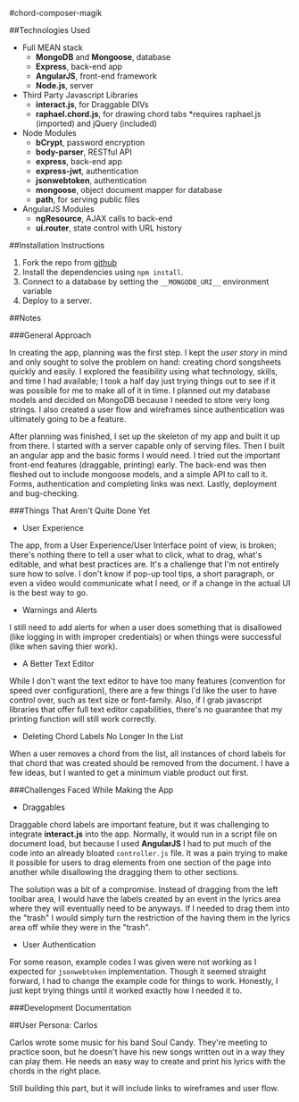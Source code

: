 #chord-composer-magik

##Technologies Used
+ Full MEAN stack
  * __MongoDB__ and __Mongoose__, database
  * __Express__, back-end app
  * __AngularJS__, front-end framework
  * __Node.js__, server
+ Third Party Javascript Libraries
  * __interact.js__, for Draggable DIVs
  * __raphael.chord.js__, for drawing chord tabs 
    *requires raphael.js (imported) and jQuery (included)
+ Node Modules
  * __bCrypt__, password encryption
  * __body-parser__, RESTful API
  * __express__, back-end app
  * __express-jwt__, authentication
  * __jsonwebtoken__, authentication
  * __mongoose__, object document mapper for database
  * __path__, for serving public files
+ AngularJS Modules
  * __ngResource__, AJAX calls to back-end
  * __ui.router__, state control with URL history

##Installation Instructions
1. Fork the repo from [github](https://github.com/joshgranadosin/chord-composer-magik)
2. Install the dependencies using `npm install`.
3. Connect to a database by setting the `__MONGODB_URI__` environment variable
4. Deploy to a server.

##Notes

###General Approach

In creating the app, planning was the first step. I kept the _user story_ in mind and only sought to solve the problem on hand: creating chord songsheets quickly and easily. I explored the feasibility using what technology, skills, and time I had available; I took a half day just trying things out to see if it was possible for me to make all of it in time. I planned out my database models and decided on MongoDB because I needed to store very long strings. I also created a user flow and wireframes since authentication was ultimately going to be a feature.

After planning was finished, I set up the skeleton of my app and built it up from there. I started with a server capable only of serving files. Then I built an angular app and the basic forms I would need. I tried out the important front-end features (draggable, printing) early. The back-end was then fleshed out to include mongoose models, and a simple API to call to it. Forms, authentication and completing links was next. Lastly, deployment and bug-checking.

###Things That Aren't Quite Done Yet

* User Experience

The app, from a User Experience/User Interface point of view, is broken; there's nothing there to tell a user what to click, what to drag, what's editable, and what best practices are. It's a challenge that I'm not entirely sure how to solve. I don't know if pop-up tool tips, a short paragraph, or even a video would communicate what I need, or if a change in the actual UI is the best way to go.

* Warnings and Alerts

I still need to add alerts for when a user does something that is disallowed (like logging in with improper credentials) or when things were successful (like when saving thier work).

* A Better Text Editor

While I don't want the text editor to have too many features (convention for speed over configuration), there are a few things I'd like the user to have control over, such as text size or font-family. Also, if I grab javascript libraries that offer full text editor capabilities, there's no guarantee that my printing function will still work correctly.

* Deleting Chord Labels No Longer In the List

When a user removes a chord from the list, all instances of chord labels for that chord that was created should be removed from the document. I have a few ideas, but I wanted to get a minimum viable product out first.

###Challenges Faced While Making the App

* Draggables

Draggable chord labels are important feature, but it was challenging to integrate __interact.js__ into the app. Normally, it would run in a script file on document load, but because I used __AngularJS__ I had to put much of the code into an already bloated `controller.js` file. It was a pain trying to make it possible for users to drag elements from one section of the page into another while disallowing the dragging them to other sections.

The solution was a bit of a compromise. Instead of dragging from the left toolbar area, I would have the labels created by an event in the lyrics area where they will eventually need to be anyways. If I needed to drag them into the "trash" I would simply turn the restriction of the having them in the lyrics area off while they were in the "trash".

* User Authentication

For some reason, example codes I was given were not working as I expected for `jsonwebtoken` implementation. Though it seemed straight forward, I had to change the example code for things to work. Honestly, I just kept trying things until it worked exactly how I needed it to.

###Development Documentation

##User Persona: Carlos

Carlos wrote some music for his band Soul Candy. They're meeting to practice soon, but he doesn't have his new songs written out in a way they can play them. He needs an easy way to create and print his lyrics with the chords in the right place.

Still building this part, but it will include links to wireframes and user flow.



